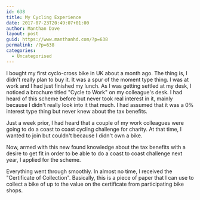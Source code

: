 ```yaml
---
id: 638
title: My Cycling Experience
date: 2017-07-23T20:49:07+01:00
author: Manthan Dave
layout: post
guid: https://www.manthanhd.com/?p=638
permalink: /?p=638
categories:
  - Uncategorised
---
```

I bought my first cyclo-cross bike in UK about a month ago. The thing is, I didn't really plan to buy it. It was a spur of the moment type thing. I was at work and I had just finished my lunch. As I was getting settled at my desk, I noticed a brochure titled "Cycle to Work" on my colleague's desk. I had heard of this scheme before but never took real interest in it, mainly because I didn't really look into it that much. I had assumed that it was a 0% interest type thing but never knew about the tax benefits.

Just a week prior, I had heard that a couple of my work colleagues were going to do a coast to coast cycling challenge for charity. At that time, I wanted to join but couldn't because I didn't own a bike.

Now, armed with this new found knowledge about the tax benefits with a desire to get fit in order to be able to do a coast to coast challenge next year, I applied for the scheme.

Everything went through smoothly. In almost no time, I received the "Certificate of Collection". Basically, this is a piece of paper that I can use to collect a bike of up to the value on the certificate from participating bike shops.